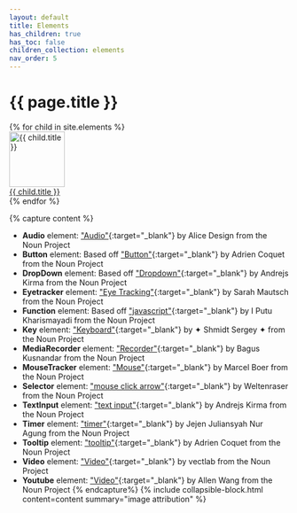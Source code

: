 ```yaml
---
layout: default
title: Elements
has_children: true
has_toc: false
children_collection: elements
nav_order: 5
---
```


# {{ page.title }}

<div class="flex-row-wrap mb-8">
{% for child in site.elements %}
  <div class="centered-25">
    <a href="{{ child.url | absolute_url }}" class="overlay-link" target="_blank">
    <div class="overlay py-6">
      <img src="{{ site.baseurl }}/assets/elements/{{ child.thumbnail }}" alt="{{ child.title }}" width="100" height="100" class="image"><br>
      <div class="element-title">{{ child.title }}</div>
    </div>
    </a>
  </div>
{% endfor %}
</div>

{% capture content %}
+ **Audio** element: ["Audio"](https://thenounproject.com/rose-alice-design/collection/speaker/?i=3408350){:target="_blank"} by Alice Design from the Noun Project
+ **Button** element: Based off ["Button"](https://thenounproject.com/search/?q=button&i=2211253){:target="_blank"} by Adrien Coquet from the Noun Project
+ **DropDown** element: Based off ["Dropdown"](https://thenounproject.com/andrejs/collection/user-interface-thin/?i=1678861){:target="_blank"} by Andrejs Kirma from the Noun Project
+ **Eyetracker** element: ["Eye Tracking"](https://thenounproject.com/term/eye-tracking/2610605/){:target="_blank"} by Sarah Mautsch from the Noun Project
+ **Function** element: Based off ["javascript"](https://thenounproject.com/search/?q=javascript&i=1637023){:target="_blank"} by I Putu Kharismayadi from the Noun Project
+ **Key** element: ["Keyboard"](https://thenounproject.com/term/keyboard/689836/){:target="_blank"} by ✦ Shmidt Sergey ✦ from the Noun Project
+ **MediaRecorder** element: ["Recorder"](https://thenounproject.com/term/recorder/2416739/){:target="_blank"} by Bagus Kusnandar from the Noun Project
+ **MouseTracker** element: ["Mouse"](https://thenounproject.com/boerma/collection/computer/?i=3573979){:target="_blank"} by Marcel Boer from the Noun Project
+ **Selector** element: ["mouse click arrow"](https://thenounproject.com/weltenraser/collection/computing/?i=1676719){:target="_blank"} by Weltenraser from the Noun Project
+ **TextInput** element: ["text input"](https://thenounproject.com/andrejs/collection/user-interface/?i=815651){:target="_blank"} by Andrejs Kirma from the Noun Project
+ **Timer** element: ["timer"](https://thenounproject.com/juliansyah33/collection/baseball/?i=2735133){:target="_blank"} by Jejen Juliansyah Nur Agung from the Noun Project
+ **Tooltip** element: ["tooltip"](https://thenounproject.com/search/?q=tooltip&i=3194820){:target="_blank"} by Adrien Coquet from the Noun Project
+ **Video** element: ["Video"](https://thenounproject.com/vectlabmail/collection/media/?i=2375491){:target="_blank"} by vectlab from the Noun Project
+ **Youtube** element: ["Video"](https://thenounproject.com/term/video/672008/){:target="_blank"} by Allen Wang from the Noun Project
{% endcapture%}
{% include collapsible-block.html content=content summary="image attribution" %}